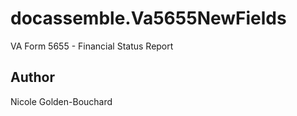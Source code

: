 # docassemble.Va5655NewFields

VA Form 5655 - Financial Status Report

## Author

Nicole Golden-Bouchard

